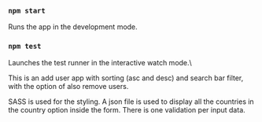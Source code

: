 ### `npm start`

Runs the app in the development mode.

### `npm test`

Launches the test runner in the interactive watch mode.\

This is an add user app with sorting (asc and desc) and search bar filter, with the option of also remove users.

SASS is used for the styling. A json file is used to display all the countries in the country option inside the form. There is one validation per input data.
